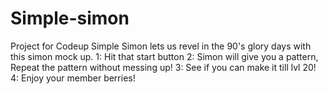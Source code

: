 # Simple-simon

Project for Codeup
Simple Simon lets us revel in the 90's glory days with this simon mock up. 
1: Hit that start button
2: Simon will give you a pattern, Repeat the pattern without messing up!
3: See if you can make it till lvl 20!
4: Enjoy your member berries!
